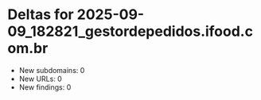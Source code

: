 # Deltas for 2025-09-09_182821_gestordepedidos.ifood.com.br
- New subdomains: 0
- New URLs: 0
- New findings: 0
